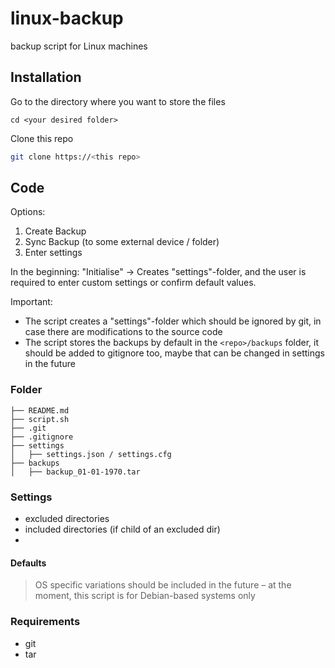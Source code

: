 # linux-backup
backup script for Linux machines

## Installation

Go to the directory where you want to store the files

```
cd <your desired folder>
```

Clone this repo

``` bash
git clone https://<this repo>
```


## Code

Options:

1. Create Backup
2. Sync Backup (to some external device / folder)
3. Enter settings

In the beginning: "Initialise" -> Creates "settings"-folder, and the user is required to enter custom settings or confirm default values.

Important:

* The script creates a "settings"-folder which should be ignored by git, in case there are modifications to the source code
* The script stores the backups by default in the `<repo>/backups` folder, it should be added to gitignore too, maybe that can be changed in settings in the future

### Folder

```
├── README.md
├── script.sh
├── .git
├── .gitignore
├── settings
│   ├── settings.json / settings.cfg
├── backups
│   ├── backup_01-01-1970.tar

```

### Settings

* excluded directories
* included directories (if child of an excluded dir)
* 


#### Defaults

> OS specific variations should be included in the future – at the moment, this script is for Debian-based systems only


### Requirements

* git
* tar
